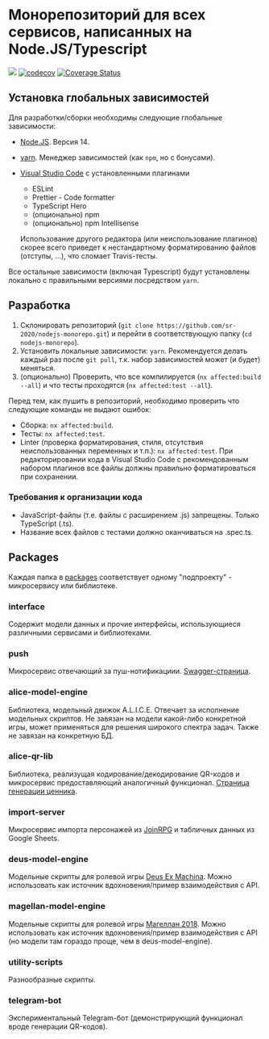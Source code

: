 # Монорепозиторий для всех сервисов, написанных на Node.JS/Typescript

![](https://github.com/sr-2020/nodejs-monorepo/workflows/CI/badge.svg)
[![codecov](https://codecov.io/gh/sr-2020/nodejs-monorepo/branch/master/graph/badge.svg)](https://codecov.io/gh/sr-2020/nodejs-monorepo)
[![Coverage Status](https://coveralls.io/repos/github/sr-2020/nodejs-monorepo/badge.svg?branch=master)](https://coveralls.io/github/sr-2020/nodejs-monorepo?branch=master)

## Установка глобальных зависимостей

Для разработки/сборки необходимы следующие глобальные зависимости:

- [Node.JS](https://nodejs.org). Версия 14.
- [yarn](https://yarnpkg.com/en/). Менеджер зависимостей (как `npm`, но с бонусами).
- [Visual Studio Code](https://code.visualstudio.com/) с установленными плагинами

  - ESLint
  - Prettier - Code formatter
  - TypeScript Hero
  - (опционально) npm
  - (опционально) npm Intellisense

  Использование другого редактора (или неиспользование плагинов) скорее всего приведет к нестандартному форматированию файлов
  (отступы, ...), что сломает Travis-тесты.

Все остальные зависимости (включая Typescript) будут установлены локально c правильными версиями посредством `yarn`.

## Разработка

1. Склонировать репозиторий (`git clone https://github.com/sr-2020/nodejs-monorepo.git`) и перейти в соответствующую папку
   (`cd nodejs-monorepo`).
2. Установить локальные зависимости: `yarn`. Рекомендуется делать каждый раз после `git pull`,
   т.к. набор зависимостей может (и будет) меняться.
3. (опционально) Проверить, что все компилируется (`nx affected:build --all`) и что тесты проходятся (`nx affected:test --all`).

Перед тем, как пушить в репозиторий, необходимо проверить что следующие команды не выдают ошибок:

- Сборка: `nx affected:build`.
- Тесты: `nx affected:test`.
- Linter (проверка форматирования, стиля, отсутствия неиспользованных переменных и т.п.): `nx affected:test`.
  При редакторировании кода в Visual Studio Code с рекомендованным набором плагинов все файлы должны правильно форматироваться
  при сохранении.

### Требования к организации кода

- JavaScript-файлы (т.е. файлы с расширением .js) запрещены. Только TypeScript (.ts).
- Название всех файлов с тестами должно оканчиваться на .spec.ts.

## Packages

Каждая папка в [packages](https://github.com/sr-2020/nodejs-monorepo/tree/master/packages) соответствует одному "подпроекту" -
микросервису или библиотеке.

### interface

Содержит модели данных и прочие интерфейсы, использующиеся различными сервисами и библиотеками.

### push

Микросервис отвечающий за пуш-нотификациии. [Swagger-страница](http://push.evarun.ru/explorer/).

### alice-model-engine

Библиотека, модельный движок A.L.I.C.E. Отвечает за исполнение модельных скриптов. Не завязан на модели какой-либо конкретной
игры, может применяться для решения широкого спектра задач. Также не завязан на конкретную БД.

### alice-qr-lib

Библиотека, реализущая кодирование/декодирование QR-кодов и микросервис предоставляющий аналогичный функционал. [Страница генерации ценника](http://qr.aerem.in/).

### import-server

Микросервис импорта персонажей из [JoinRPG](https://joinrpg.ru) и табличных данных из Google Sheets.

### deus-model-engine

Модельные скрипты для ролевой игры [Deus Ex Machina](http://deus.rpg.ru). Можно использовать как источник вдохновения/пример
взаимодействия с API.

### magellan-model-engine

Модельные скрипты для ролевой игры [Магеллан 2018](http://magellan2018.ru/). Можно использовать как источник вдохновения/пример
взаимодействия с API (но модели там гораздо проще, чем в deus-model-engine).

### utility-scripts

Разнообразные скрипты.

### telegram-bot

Экспериментальный Telegram-бот (демонстрирующий функционал вроде генерации QR-кодов).
